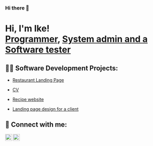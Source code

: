 ### Hi there 👋

<h1>Hi, I'm Ike! <br/><a href="https://github.com/IkeItadi">Programmer</a>, <a href="https://www.linkedin.com/in/kessy-iris-itadi-ike-90110537/">System admin and a Software tester</a></h1>

<h2>👨‍💻 Software Development Projects:</h2>

<ul>
  <li><a href="https://github.com/IkeItadi/restaurant_webpage">Restaurant Landing Page</a></li>
</ul>

<ul>
  <li><a href="https://github.com/IkeItadi/Ike_CV">CV</a></li>
</ul>

<ul>
  <li><a href="https://github.com/IkeItadi/odin-recipes">Recipe website</a></li>
</ul>
  
<ul>
  <li><a href="https://github.com/IkeItadi/basic_landing_page">Landing page design for a client</a></li>
</ul>



<h2> 🤳 Connect with me:</h2>


[<img align="left" alt="IkeItadi | Twitter" width="22px" src="https://cdn.jsdelivr.net/npm/simple-icons@v3/icons/twitter.svg" />][twitter]
[<img align="left" alt="IkeItadi | LinkedIn" width="22px" src="https://cdn.jsdelivr.net/npm/simple-icons@v3/icons/linkedin.svg" />][linkedin]

[twitter]: https://twitter.com/x00n1x
[linkedin]: https://www.linkedin.com/in/kessy-iris-itadi-ike-90110537/


<!--
**IkeItadi/IkeItadi** is a ✨ _special_ ✨ repository because its `README.md` (this file) appears on your GitHub profile.

Here are some ideas to get you started:

- 🔭 I’m currently working on ...
- 🌱 I’m currently learning ...
- 👯 I’m looking to collaborate on ...
- 🤔 I’m looking for help with ...
- 💬 Ask me about ...
- 📫 How to reach me: ...
- 😄 Pronouns: ...
- ⚡ Fun fact: ...
-->
